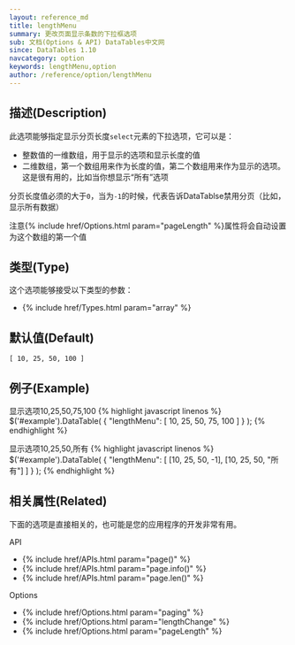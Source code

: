 ```yaml
---
layout: reference_md
title: lengthMenu
summary: 更改页面显示条数的下拉框选项
sub: 文档(Options & API) DataTables中文网
since: DataTables 1.10
navcategory: option
keywords: lengthMenu,option
author: /reference/option/lengthMenu
---
```


## 描述(Description)
此选项能够指定显示分页长度`select`元素的下拉选项，它可以是：

- 整数值的一维数组，用于显示的选项和显示长度的值
- 二维数组，第一个数组用来作为长度的值，第二个数组用来作为显示的选项。这是很有用的，比如当你想显示“所有”选项

分页长度值必须的大于`0`，当为`-1`的时候，代表告诉DataTablse禁用分页（比如，显示所有数据）

注意{% include href/Options.html param="pageLength" %}属性将会自动设置为这个数组的第一个值


## 类型(Type)
这个选项能够接受以下类型的参数：

- {% include href/Types.html param="array" %}

## 默认值(Default)
`[ 10, 25, 50, 100 ]`


## 例子(Example)

显示选项10,25,50,75,100
{% highlight javascript linenos %}
$('#example').DataTable( {
  "lengthMenu": [ 10, 25, 50, 75, 100 ]
} );
{% endhighlight %}


显示选项10,25,50,所有
{% highlight javascript linenos %}
$('#example').DataTable( {
  "lengthMenu": [ [10, 25, 50, -1], [10, 25, 50, "所有"] ]
} );
{% endhighlight %}


## 相关属性(Related)
下面的选项是直接相关的，也可能是您的应用程序的开发非常有用。

API

- {% include href/APIs.html param="page()" %}
- {% include href/APIs.html param="page.info()" %}
- {% include href/APIs.html param="page.len()" %}

Options

- {% include href/Options.html param="paging" %}
- {% include href/Options.html param="lengthChange" %}
- {% include href/Options.html param="pageLength" %}

